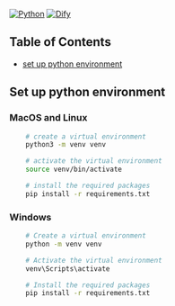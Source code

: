 [![Python](https://img.shields.io/badge/Python-3.11-blue?style=for-the-badge&logo=python)](https://www.python.org/downloads/release/python-3126/)
[![Dify](https://img.shields.io/badge/Dify-AI-green?style=for-the-badge&logo=openaigym)](https://dify.ai/)


## Table of Contents

- [set up python environment](#set-up-python-environment)

## Set up python environment

### MacOS and Linux

```bash
    # create a virtual environment
    python3 -m venv venv

    # activate the virtual environment
    source venv/bin/activate

    # install the required packages
    pip install -r requirements.txt
```

### Windows

```bash
    # Create a virtual environment
    python -m venv venv

    # Activate the virtual environment
    venv\Scripts\activate

    # Install the required packages
    pip install -r requirements.txt
```

